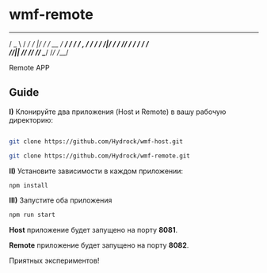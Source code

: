 # wmf-remote

   ___    ____   __  ___  ____  ______   ____
  / _ \  / __/  /  |/  / / __ \/_  __/  / __/
 / , _/ / _/   / /|_/ / / /_/ / / /    / _/  
/_/|_| /___/  /_/  /_/  \____/ /_/    /___/  
                                             

Remote APP

## Guide

**I)** Клонируйте два приложения (Host и Remote) в вашу рабочую директорию:

```bash

git clone https://github.com/Hydrock/wmf-host.git

git clone https://github.com/Hydrock/wmf-remote.git

```

**II)** Установите зависимости в каждом приложении:

```bash
npm install
```

**III)** Запустите оба приложения 

```bash
npm run start
```

**Host** приложение будет запущено на порту **8081**.

**Remote** приложение будет запущено на порту **8082**.

Приятных экспериментов!

